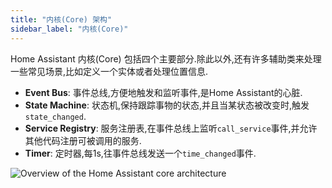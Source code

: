 ```yaml
---
title: "内核(Core) 架构"
sidebar_label: "内核(Core)"
---
```


Home Assistant 内核(Core) 包括四个主要部分.除此以外,还有许多辅助类来处理一些常见场景,比如定义一个实体或者处理位置信息.

- **Event Bus**: 事件总线,方便地触发和监听事件,是Home Assistant的心脏.
- **State Machine**: 状态机,保持跟踪事物的状态,并且当某状态被改变时,触发`state_changed`.
- **Service Registry**: 服务注册表,在事件总线上监听`call_service`事件,并允许其他代码注册可被调用的服务.
- **Timer**: 定时器,每1s,往事件总线发送一个`time_changed`事件.

<img class='invertDark'
  alt='Overview of the Home Assistant core architecture'
  src='/img/en/architecture/ha_architecture.svg'
/>
